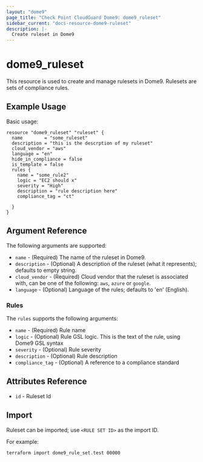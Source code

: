 ```yaml
---
layout: "dome9"
page_title: "Check Point CloudGuard Dome9: dome9_ruleset"
sidebar_current: "docs-resource-dome9-ruleset"
description: |-
  Create ruleset in Dome9
---
```


# dome9_ruleset

This resource is used to create and manage rulesets in Dome9. Rulesets are sets of compliance rules.

## Example Usage

Basic usage:

```hcl
resource "dome9_ruleset" "ruleset" {
  name        = "some_ruleset"
  description = "this is the descrption of my ruleset"
  cloud_vendor = "aws"
  language = "en"
  hide_in_compliance = false
  is_template = false
  rules {
    name = "some_rule2"
    logic = "EC2 should x"
    severity = "High"
    description = "rule description here"
    compliance_tag = "ct"
  
  }
}

```

## Argument Reference

The following arguments are supported:

* `name` - (Required) The name of the ruleset in Dome9.
* `description` - (Optional) A description of the ruleset (what it represents); defaults to empty string.
* `cloud_vendor` - (Required) Cloud vendor that the ruleset is associated with, can be one of the following: `aws`, `azure` or `google`.
* `language` - (Optional) Language of the rules; defaults to 'en' (English).


### Rules 

The `rules` supports the following arguments:
    
* `name` - (Required) Rule name
* `logic` - (Optional) Rule GSL logic. This is the text of the rule, using Dome9 GSL syntax
* `severity` - (Optional) Rule severity
* `description` - (Optional) Rule description
* `compliance_tag` - (Optional) A reference to a compliance standard


## Attributes Reference

* `id` - Ruleset Id

## Import

Ruleset can be imported; use `<RULE SET ID>` as the import ID. 

For example:

```shell
terraform import dome9_rule_set.test 00000
```
